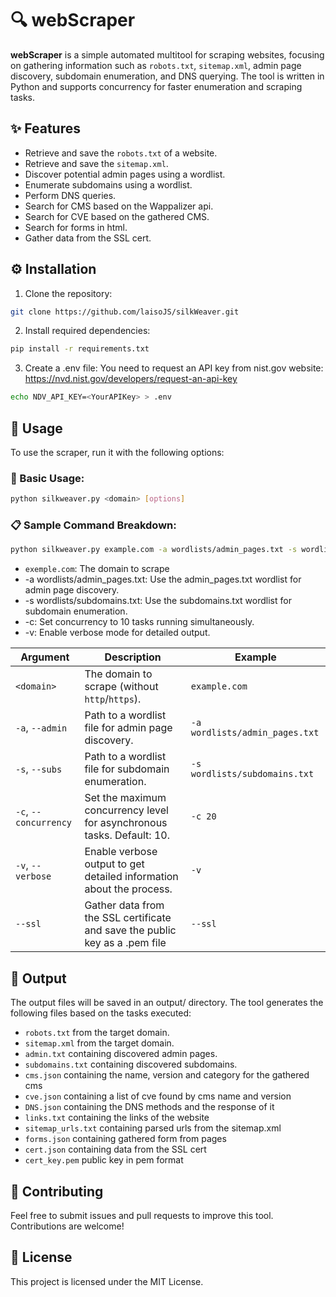 # 🔍 webScraper

**webScraper** is a simple automated multitool for scraping websites, focusing on gathering information such as `robots.txt`, `sitemap.xml`, admin page discovery, subdomain enumeration, and DNS querying. The tool is written in Python and supports concurrency for faster enumeration and scraping tasks.

## ✨ Features
- Retrieve and save the `robots.txt` of a website.
- Retrieve and save the `sitemap.xml`.
- Discover potential admin pages using a wordlist.
- Enumerate subdomains using a wordlist.
- Perform DNS queries.
- Search for CMS based on the Wappalizer api.
- Search for CVE based on the gathered CMS.
- Search for forms in html.
- Gather data from the SSL cert.

## ⚙️ Installation
1. Clone the repository:
```bash
git clone https://github.com/laisoJS/silkWeaver.git
```
2. Install required dependencies:
```bash
pip install -r requirements.txt
```
3. Create a .env file:
You need to request an API key from nist.gov website:
https://nvd.nist.gov/developers/request-an-api-key
```bash
echo NDV_API_KEY=<YourAPIKey> > .env
```

## 🚀 Usage
To use the scraper, run it with the following options:
### 🔹 Basic Usage:
```bash
python silkweaver.py <domain> [options]
```
### 📋 Sample Command Breakdown:
```bash
python silkweaver.py example.com -a wordlists/admin_pages.txt -s wordlists/subdomains.txt -c 10 -v
```
- `exemple.com`: The domain to scrape
- -a wordlists/admin_pages.txt: Use the admin_pages.txt wordlist for admin page discovery.
- -s wordlists/subdomains.txt: Use the subdomains.txt wordlist for subdomain enumeration.
- -c: Set concurrency to 10 tasks running simultaneously.
- -v: Enable verbose mode for detailed output.

| Argument | Description | Example |
|--|--|--|
| `<domain>`| The domain to scrape (without `http`/`https`). | `example.com` |
| `-a`, `--admin` | Path to a wordlist file for admin page discovery. | `-a wordlists/admin_pages.txt` |
| `-s`, `--subs` | Path to a wordlist file for subdomain enumeration. | `-s wordlists/subdomains.txt` |
| `-c`, `--concurrency` | Set the maximum concurrency level for asynchronous tasks. Default: 10. | `-c 20` |
| `-v`, `--verbose` | Enable verbose output to get detailed information about the process. | `-v` |
| `--ssl` | Gather data from the SSL certificate and save the public key as a .pem file | `--ssl` |

## 📂 Output
The output files will be saved in an output/ directory. The tool generates the following files based on the tasks executed:

- `robots.txt` from the target domain.
- `sitemap.xml` from the target domain.
- `admin.txt` containing discovered admin pages.
- `subdomains.txt` containing discovered subdomains.
- `cms.json` containing the name, version and category for the gathered cms
- `cve.json` containing a list of cve found by cms name and version
- `DNS.json` containing the DNS methods and the response of it
- `links.txt` containing the links of the website
- `sitemap_urls.txt` containing parsed urls from the sitemap.xml
- `forms.json` containing gathered form from pages
- `cert.json` containing data from the SSL cert
- `cert_key.pem` public key in pem format

## 🤝 Contributing
Feel free to submit issues and pull requests to improve this tool. Contributions are welcome!

## 📄 License
This project is licensed under the MIT License.
